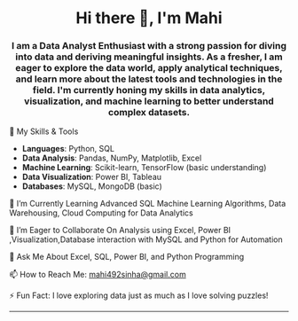 <h1 align="center">Hi there 👋, I'm Mahi</h1>

<h3 align="center">
I am a Data Analyst Enthusiast with a strong passion for diving into data and deriving meaningful insights. As a fresher, I am eager to explore the data world, apply analytical techniques, and learn more about the latest tools and technologies in the field. I'm currently honing my skills in data analytics, visualization, and machine learning to better understand complex datasets.
</h3>

🚀 My Skills & Tools
- **Languages**: Python, SQL
- **Data Analysis**: Pandas, NumPy, Matplotlib, Excel  
- **Machine Learning**: Scikit-learn, TensorFlow (basic understanding)  
- **Data Visualization**: Power BI, Tableau 
- **Databases**: MySQL, MongoDB (basic)

🌱 I’m Currently Learning Advanced SQL Machine Learning Algorithms, Data Warehousing, Cloud Computing for Data Analytics

 👯 I’m Eager to Collaborate On Analysis using Excel, Power BI ,Visualization,Database interaction with MySQL and Python for Automation

 💬 Ask Me About Excel, SQL, Power BI, and Python Programming

📫 How to Reach Me: mahi492sinha@gmail.com

⚡ Fun Fact: I love exploring data just as much as I love solving puzzles!

---


<!--
**mahisinha43/mahisinha43** is a ✨ _special_ ✨ repository because its `README.md` (this file) appears on your GitHub profile.

Here are some ideas to get you started:

- 🔭 I’m currently working on ...
- 🌱 I’m currently learning ...
- 👯 I’m looking to collaborate on ...
- 🤔 I’m looking for help with ...
- 💬 Ask me about ...
- 📫 How to reach me: ...
- 😄 Pronouns: ...
- ⚡ Fun fact: ...
-->
